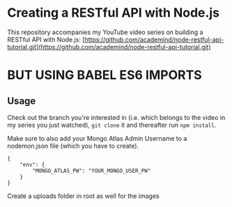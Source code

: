 # Creating a RESTful API with Node.js
This repository accompanies my YouTube video series on building a RESTful API with Node.js: [https://github.com/academind/node-restful-api-tutorial.git](https://github.com/academind/node-restful-api-tutorial.git)

# BUT USING BABEL ES6 IMPORTS


## Usage
Check out the branch you're interested in (i.e. which belongs to the video in my series you just watched), ```git clone``` it and thereafter run ```npm install```.

Make sure to also add your Mongo Atlas Admin Username to a nodemon.json file (which you have to create).

```
{
    "env": {
        "MONGO_ATLAS_PW": "YOUR_MONGO_USER_PW"
    }
}
```

Create a uploads folder in root as well for the images
